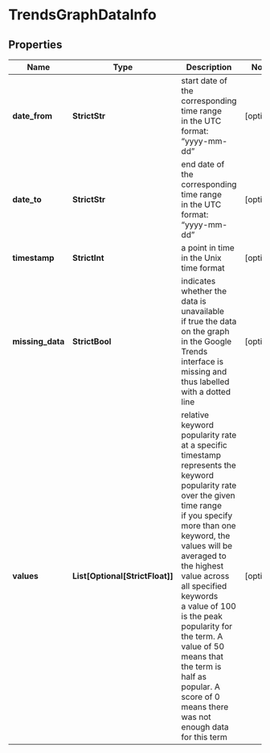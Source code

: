 # TrendsGraphDataInfo


## Properties

| Name | Type | Description | Notes |
|------------ | ------------- | ------------- | -------------|
**date_from** | **StrictStr** | start date of the corresponding time range<br>in the UTC format: “yyyy-mm-dd” |[optional]|
**date_to** | **StrictStr** | end date of the corresponding time range<br>in the UTC format: “yyyy-mm-dd” |[optional]|
**timestamp** | **StrictInt** | a point in time in the Unix time format |[optional]|
**missing_data** | **StrictBool** | indicates whether the data is unavailable<br>if true the data on the graph in the Google Trends interface is missing and thus labelled with a dotted line |[optional]|
**values** | **List[Optional[StrictFloat]]** | relative keyword popularity rate at a specific timestamp<br>represents the keyword popularity rate over the given time range<br>if you specify more than one keyword, the values will be averaged to the highest value across all specified keywords<br>a value of 100 is the peak popularity for the term. A value of 50 means that the term is half as popular. A score of 0 means there was not enough data for this term |[optional]|